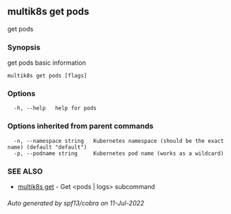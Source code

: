 ## multik8s get pods

get pods

### Synopsis

get pods basic information

```
multik8s get pods [flags]
```

### Options

```
  -h, --help   help for pods
```

### Options inherited from parent commands

```
  -n, --namespace string   Kubernetes namespace (should be the exact name) (default "default")
  -p, --podname string     Kubernetes pod name (works as a wildcard)
```

### SEE ALSO

* [multik8s get](multik8s_get.md)	 - Get <pods | logs> subcommand

###### Auto generated by spf13/cobra on 11-Jul-2022
